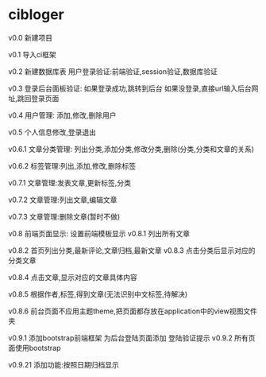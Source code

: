# cibloger
v0.0
新建项目

v0.1
导入ci框架

v0.2
新建数据库表
用户登录验证:前端验证,session验证,数据库验证

v0.3
登录后台面板验证:
	如果登录成功,跳转到后台
	如果没登录,直接url输入后台网址,跳回登录页面
	
v0.4
用户管理:
	添加,修改,删除用户
	
v0.5
个人信息修改,登录退出
	
v0.6.1
文章分类管理:
	列出分类,添加分类,修改分类,删除(分类,分类和文章的关系)
	
v0.6.2
	标签管理:列出,添加,修改,删除标签
	
v0.7.1
	文章管理:发表文章,更新标签,分类
	
v0.7.2
	文章管理:列出文章,编辑文章
	
v0.7.3
	文章管理:删除文章(暂时不做)

v0.8
	前端页面显示:
		设置前端模板显示
v0.8.1
	列出所有文章
	
v0.8.2
	首页列出分类,最新评论,文章归档,最新文章
v0.8.3
	点击分类后显示对应的分类文章
	
v0.8.4
	点击文章,显示对应的文章具体内容
	
v0.8.5
	根据作者,标签,得到文章(无法识别中文标签,待解决)

v0.8.6
	前台页面不应用主题theme,把页面都存放在application中的view视图文件夹

v0.9.1
	添加bootstrap前端框架
	为后台登陆页面添加  登陆验证提示
v0.9.2
    所有页面使用bootstrap
    
v0.9.21
   添加功能:按照日期归档显示
